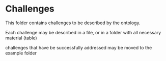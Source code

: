 # Challenges

This folder contains challenges to be described by the ontology. 

Each challenge may be described in a file, or in a folder with all necessary material (table)

challenges that have be successfully addressed may be moved to the example folder